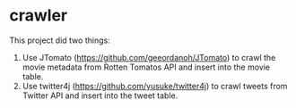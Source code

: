crawler
=======

This project did two things:

1. Use JTomato (https://github.com/geeordanoh/JTomato) to crawl the movie metadata from Rotten Tomatos API and insert into the movie table.
2. Use twitter4j (https://github.com/yusuke/twitter4j) to crawl tweets from Twitter API and insert into the tweet table.
